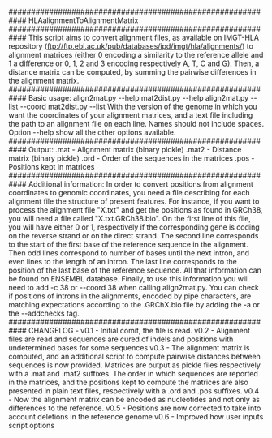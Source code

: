 ############################################################
	          HLAalignmentToAlignmentMatrix
############################################################
This script aims to convert alignment files, as available
on IMGT-HLA repository 
(ftp://ftp.ebi.ac.uk/pub/databases/ipd/imgt/hla/alignments/)
to alignment matrices (either 0 encoding a similarity to the
reference allele and 1 a difference or 0, 1, 2 and 3
encoding respectively A, T, C and G).
Then, a distance matrix can be computed, by summing the
pairwise differences in the alignment matrix.
############################################################
Basic usage:
align2mat.py --help
mat2dist.py --help
align2mat.py --list <source> --coord <grch>
mat2dist.py --list <source>
With <grch> the version of the genome in which you want the
coordinates of your alignment matrices, and <source> a text
file including the path to an alignment file on each line.
Names should not include spaces.
Option --help show all the other options available.
############################################################
Output:
.mat - Alignment matrix (binary pickle)
.mat2 - Distance matrix (binary pickle)
.ord - Order of the sequences in the matrices
.pos - Positions kept in matrices
############################################################
Additional information:
In order to convert positions from alignment coordinates to
genomic coordinates, you need a file describing for each 
alignment file the structure of present features.
For instance, if you want to process the alignment file
"X.txt" and get the positions as found in GRCh38, you will 
need a file called "X.txt.GRCh38.bio". On the first line of
this file, you will have either 0 or 1, respectively if the
corresponding gene is coding on the reverse strand or on the
direct strand. The second line corresponds to the start of
the first base of the reference sequence in the alignment.
Then odd lines correspond to number of bases until the next
intron, and even lines to the length of an intron. The last
line corresponds to the position of the last base of the
reference sequence. All that information can be found on 
ENSEMBL database.
Finally, to use this information you will need to add -c 38
or --coord 38 when calling align2mat.py.
You can check if positions of introns in the alignments,
encoded by pipe characters, are matching expectations
according to the .GRChX.bio file by adding the -a or the
--addchecks tag.
############################################################
CHANGELOG -
v0.1 - Initial comit, the <source> file is read.
v0.2 - Alignment files are read and sequences are cured of
indels and positions with undetermined bases for some
sequences
v0.3 - The alignment matrix is computed, and an additional
script to compute pairwise distances between sequences is
now provided. Matrices are output as pickle files
respectively with a .mat and .mat2 suffixes. The order in
which sequences are reported in the matrices, and the
positions kept to compute the matrices are also presented
in plain text files, respectively with a .ord and .pos
suffixes.
v0.4 - Now the alignment matrix can be encoded as
nucleotides and not only as differences to the reference.
v0.5 - Positions are now corrected to take into account
deletions in the reference genome
v0.6 - Improved how user inputs script options